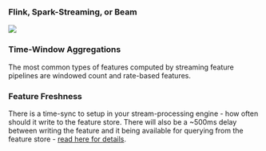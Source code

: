 
### Flink, Spark-Streaming, or Beam

<img src="../../../../assets/images/concepts/fs/streaming_feature_pipeline.svg">


### Time-Window Aggregations

The most common types of features computed by streaming feature pipelines are windowed count and rate-based features. 

### Feature Freshness

There is a time-sync to setup in your stream-processing engine - how often should it write to the feature store.
There will also be a ~500ms delay between writing the feature and it being available for querying from the feature store - <a href="https://www.hopsworks.ai/post/hopsworks-online-feature-store-fast-access-to-feature-data-for-ai-applications">read here for details</a>.